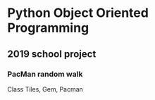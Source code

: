 # Python Object Oriented Programming 
## 2019 school project


### PacMan random walk 
Class Tiles, Gem, Pacman 
 



